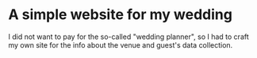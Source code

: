# A simple website for my wedding

I did not want to pay for the so-called "wedding planner", so I had to craft my own site for the info about the venue and guest's data collection. 

